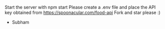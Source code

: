 Start the server with npm start
Please create a .env file and place the API key obtained from https://spoonacular.com/food-api
Fork and star please :)

- Subham
